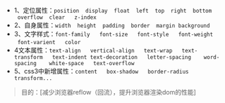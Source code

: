 - 1、定位属性：`position  display  float  left  top  right  bottom   overflow  clear   z-index`
- 2、自身属性：`width  height  padding  border  margin background`
- 3、文字样式：`font-family   font-size   font-style   font-weight   font-varient   color`   
- 4文本属性：`text-align   vertical-align   text-wrap   text-transform   text-indent text-decoration   letter-spacing    word-spacing    white-space   text-overflow`
- 5、css3中新增属性：`content   box-shadow   border-radius  transform...`

>目的：[减少浏览器reflow（回流），提升浏览器渲染dom的性能]